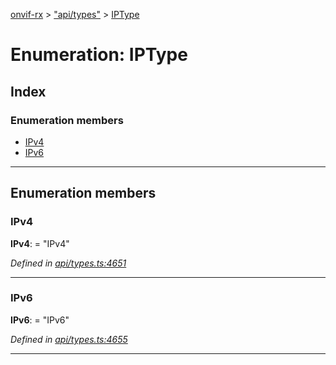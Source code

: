 [onvif-rx](../README.md) > ["api/types"](../modules/_api_types_.md) > [IPType](../enums/_api_types_.iptype.md)

# Enumeration: IPType

## Index

### Enumeration members

* [IPv4](_api_types_.iptype.md#ipv4)
* [IPv6](_api_types_.iptype.md#ipv6)

---

## Enumeration members

<a id="ipv4"></a>

###  IPv4

**IPv4**:  = "IPv4"

*Defined in [api/types.ts:4651](https://github.com/patrickmichalina/onvif-rx/blob/d62cee9/src/api/types.ts#L4651)*

___
<a id="ipv6"></a>

###  IPv6

**IPv6**:  = "IPv6"

*Defined in [api/types.ts:4655](https://github.com/patrickmichalina/onvif-rx/blob/d62cee9/src/api/types.ts#L4655)*

___

